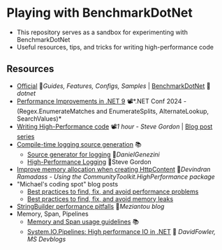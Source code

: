 # Playing with BenchmarkDotNet

- This repository serves as a sandbox for experimenting with BenchmarkDotNet
- Useful resources, tips, and tricks for writing high-performance code

## Resources

- [Official](https://benchmarkdotnet.org/articles/overview.html) 📓*Guides, Features, Configs, Samples* | [BenchmarkDotNet](https://github.com/dotnet/BenchmarkDotNet) 👤*dotnet*
- [Performance Improvements in .NET 9](https://youtu.be/aLQpnpSxosg) 📽️*.NET Conf 2024 - (Regex.EnumerateMatches and EnumerateSplits, AlternateLookup, SearchValues)*
- [Writing High-Performance code](https://youtu.be/2SXr48OYxbA) 📽️*1 hour - Steve Gordon* | [Blog post series](https://www.stevejgordon.co.uk/writing-high-performance-csharp-and-dotnet-code)
- [Compile-time logging source generation](https://learn.microsoft.com/en-us/dotnet/core/extensions/logger-message-generator) 📚
  - [Source generator for logging](https://dev.to/dgenezini/dont-box-your-logs-21a1) 📓*DanielGenezini*
  - [High-Performance Logging](https://www.stevejgordon.co.uk/high-performance-logging-in-net-core) 📓Steve Gordon
- [Improve memory allocation when creating HttpContent](https://hashnode.devindran.com/how-to-improve-memory-allocation-when-creating-httpcontent) 📓*Devindran Ramadass - Using the CommunityToolkit.HighPerformance package*
- "Michael's coding spot" blog posts
  - [Best practices to find, fix, and avoid performance problems](https://michaelscodingspot.com/performance-problems-in-csharp-dotnet)
  - [Best practices to find, fix, and avoid memory leaks](https://michaelscodingspot.com/find-fix-and-avoid-memory-leaks-in-c-net-8-best-practices)
- [StringBuilder performance pitfalls](https://www.meziantou.net/stringbuilder-performance-pitfalls.htm) 📓*Meziantou blog*
- Memory, Span, Pipelines
  - [Memory and Span usage guidelines](https://docs.microsoft.com/en-us/dotnet/standard/memory-and-spans/memory-t-usage-guidelines) 📚
  - [System.IO.Pipelines: High performance IO in .NET](https://devblogs.microsoft.com/dotnet/system-io-pipelines-high-performance-io-in-net) 📓 *DavidFowler, MS Devblogs*